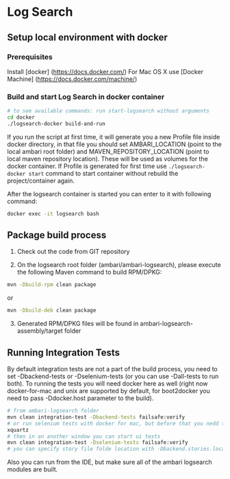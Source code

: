 # Log Search

## Setup local environment with docker

### Prerequisites

Install [docker] (https://docs.docker.com/)
For Mac OS X use [Docker Machine] (https://docs.docker.com/machine/)

### Build and start Log Search in docker container
```bash
# to see available commands: run start-logsearch without arguments
cd docker
./logsearch-docker build-and-run
```
If you run the script at first time, it will generate you a new Profile file inside docker directory, in that file you should set AMBARI_LOCATION (point to the local ambari root folder) and MAVEN_REPOSITORY_LOCATION (point to local maven repository location). These will be used as volumes for the docker container. If Profile is generated for first time use `./logsearch-docker start` command to start container without rebuild the project/container again.

After the logsearch container is started you can enter to it with following command:
```bash
docker exec -it logsearch bash
```
## Package build process


1. Check out the code from GIT repository

2. On the logsearch root folder (ambari/ambari-logsearch), please execute the following Maven command to build RPM/DPKG:
```bash
mvn -Dbuild-rpm clean package
```
  or
```bash
mvn -Dbuild-deb clean package
```
3. Generated RPM/DPKG files will be found in ambari-logsearch-assembly/target folder

## Running Integration Tests

By default integration tests are not a part of the build process, you need to set -Dbackend-tests or -Dselenium-tests (or you can use -Dall-tests to run both). To running the tests you will need docker here as well (right now docker-for-mac and unix are supported by default, for boot2docker you need to pass -Ddocker.host parameter to the build).

```bash
# from ambari-logsearch folder
mvn clean integration-test -Dbackend-tests failsafe:verify
# or run selenium tests with docker for mac, but before that you nedd to start xquartz
xquartz
# then in an another window you can start ui tests
mvn clean integration-test -Dselenium-tests failsafe:verify
# you can specify story file folde location with -Dbackend.stories.location and -Dui.stories.location (absolute file path) in the commands
```
Also you can run from the IDE, but make sure all of the ambari logsearch modules are built.
